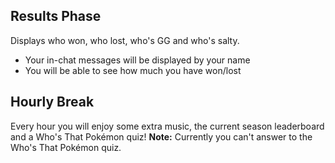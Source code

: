 ## Results Phase

Displays who won, who lost, who's GG and who's salty.
* Your in-chat messages will be displayed by your name
* You will be able to see how much you have won/lost

## Hourly Break

Every hour you will enjoy some extra music, the current season leaderboard and a Who's That Pokémon quiz!
**Note:** Currently you can't answer to the Who's That Pokémon quiz.